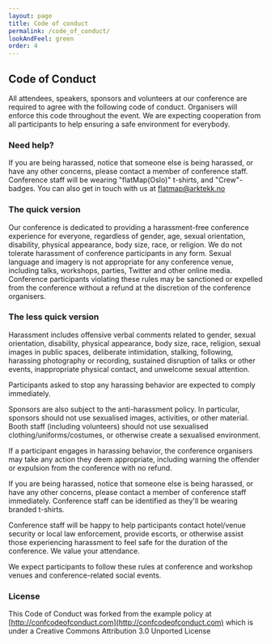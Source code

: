 ```yaml
---
layout: page
title: Code of conduct
permalink: /code_of_conduct/
lookAndFeel: green
order: 4
---
```


## Code of Conduct

All attendees, speakers, sponsors and volunteers at our conference are required
to agree with the following code of conduct.
Organisers will enforce this code throughout the event. We are expecting
cooperation from all participants to help ensuring a safe environment for
everybody.

### Need help?
If you are being harassed, notice that someone else is being harassed, or have
any other concerns, please contact a member of conference staff.
Conference staff will be wearing "flatMap(Oslo)" t-shirts, and "Crew"-badges.
You can also get in touch with us at
[flatmap@arktekk.no](mailto:flatmap@arktekk.no)

### The quick version
Our conference is dedicated to providing a harassment-free conference experience
for everyone, regardless of gender, age, sexual orientation, disability,
physical appearance, body size, race, or religion.
We do not tolerate harassment of conference participants in any form.
Sexual language and imagery is not appropriate for any conference venue,
including talks, workshops, parties,
Twitter and other online media.
Conference participants violating these rules may be sanctioned or expelled from
the conference without a refund at the discretion of the conference organisers.

### The less quick version
Harassment includes offensive verbal comments related to gender,
sexual orientation, disability, physical appearance, body size, race, religion,
sexual images in public spaces, deliberate intimidation, stalking, following,
harassing photography or recording, sustained disruption of talks or other
events, inappropriate physical contact, and unwelcome sexual attention.

Participants asked to stop any harassing behavior are expected to comply
immediately.

Sponsors are also subject to the anti-harassment policy.
In particular, sponsors should not use sexualised images, activities, or other
material.
Booth staff (including volunteers) should not use sexualised
clothing/uniforms/costumes, or otherwise create a sexualised environment.

If a participant engages in harassing behavior, the conference organisers may
take any action they deem appropriate, including warning the offender or
expulsion from the conference with no refund.

If you are being harassed, notice that someone else is being harassed, or have
any other concerns, please contact a member of conference staff immediately.
Conference staff can be identified as they'll be wearing branded t-shirts.

Conference staff will be happy to help participants contact hotel/venue security
or local law enforcement, provide escorts, or otherwise assist those
experiencing harassment to feel safe for the duration of the conference.
We value your attendance.

We expect participants to follow these rules at conference and workshop venues
and conference-related social events.

### License
This Code of Conduct was forked from the example policy at
[http://confcodeofconduct.com](http://confcodeofconduct.com) which is under a
Creative Commons Attribution 3.0 Unported License
